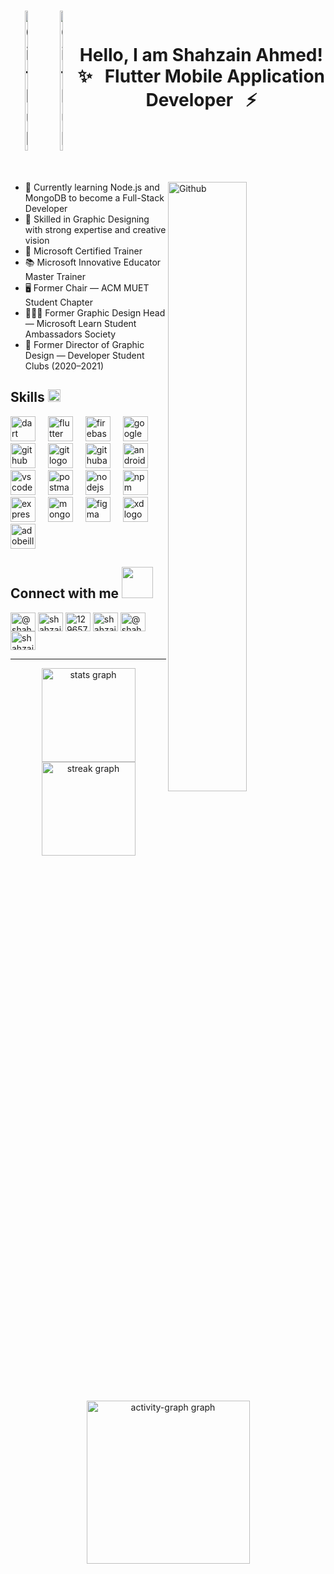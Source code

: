 <!--
<h3 align="center"><img src="https://octodex.github.com/images/daftpunktocat-thomas.gif" height="80px" width="80px"> ❤️(Data Science && Machine Learning) <img src ="https://media0.giphy.com/media/M8u539G98rIxYpHnTW/source.gif" width="20px"> <img src="https://octodex.github.com/images/daftpunktocat-guy.gif" height="80px" width="80px"></h3>
-->

<h1 align="center" style="display: flex; align-items: center; justify-content: center; text-align: center;">
  <img width="10%" align="left" alt="Github" src="https://octodex.github.com/images/daftpunktocat-thomas.gif" />
  <img width="10%" align="right" alt="Github" src="https://octodex.github.com/images/daftpunktocat-guy.gif" />
  
  Hello, I am Shahzain Ahmed!<br> 
  ✨&nbsp;&nbsp;&nbsp;Flutter Mobile Application Developer&nbsp;&nbsp;&nbsp;⚡
</h1>

<!-- <h1 align="center">Hello, I am Shahzain Ahmed! <img src="https://raw.githubusercontent.com/ABSphreak/ABSphreak/master/gifs/Hi.gif" width="30px"></h1> -->
<!-- <h3 align="center">✨ Flutter Mobile Application Developer ⚡</h3> -->

<!-- </p>
<p align="center"> 
  <img alt="Coder GIF" height="400" width="700" src="https://r7q6w9z6.rocketcdn.me/career/wp-content/uploads/2020/03/hello.gif" /> 
</p>
-->

<br> <!-- Adds a blank line before the list -->

<img width="50%" align="right" alt="Github" src="https://raw.githubusercontent.com/onimur/.github/master/.resources/git-header.svg" />

- 🌱 Currently learning Node.js and MongoDB to become a Full-Stack Developer  
- 🎨 Skilled in Graphic Designing with strong expertise and creative vision  
- 📕 Microsoft Certified Trainer  
- 📚 Microsoft Innovative Educator Master Trainer  
- 🖥️ Former Chair — ACM MUET Student Chapter  
- 👨🏻‍🎨 Former Graphic Design Head — Microsoft Learn Student Ambassadors Society  
- 🎨 Former Director of Graphic Design — Developer Student Clubs (2020–2021)  

<!--
- 📕 I am an <b> Microsoft Certified Trainer (MCT)</b>
- 📖 I am an <b> Microsoft Certified Educator (MCE)</b> 
- 📚 I am an <b> Microsoft Innovative Educator (MIE) Expert</b>
- ✨ I am an <b> Microsoft Innovative Educator (MIE) Master Trainer</b>
- 💻 I am an <b> Microsoft Office Specialist (MOS)</b>
- 🌟 I am an <b> Microsoft Technology Associate (MTA)</b>
- 🖥️ I was the<b> Chair of Association for Computing Machinery (ACM) MUET Student Chapter - MUET Jamshoro</b>
- 👨🏻‍🎨 I was the<b> Graphic Design Head at Microsoft Learn Student Ambassadors Society - MUET Jamshoro</b>
- 🎨 I was the<b> Director Graphic Design at Developer Student Clubs (2020-2021) - MUET Jamshoro</b> -->
<!--- 🥅 My Goal is to learn and explore more and more about <b> Technology</b>
- 🌱 I’m trying to improve and polish my skills on <b> Flutter Mobile App Development</b> -->

<!-- ### Professional Specialities:
- 💥 <b> Mobile Application Development: Flutter, Dart </b>
- 💥 <b> Graphic Designing: Adobe Illustrator, Adobe XD, Figma </b> -->

<h2> Skills <img src = "https://media2.giphy.com/media/QssGEmpkyEOhBCb7e1/giphy.gif?cid=ecf05e47a0n3gi1bfqntqmob8g9aid1oyj2wr3ds3mg700bl&rid=giphy.gif" width = 20px> </h2>
<!--
<p align="left"> </a> <a href="https://dart.dev" target="_blank" rel="noreferrer"> <img src="https://www.vectorlogo.zone/logos/dartlang/dartlang-icon.svg" alt="dart" width="40" height="40"/> </a> <a href="https://flutter.dev" target="_blank" rel="noreferrer"> <img src="https://www.vectorlogo.zone/logos/flutterio/flutterio-icon.svg" alt="flutter" width="40" height="40"/> </a><a href="https://www.w3.org/html/" target="_blank" rel="noreferrer"> </a>  <a href="https://firebase.google.com/" target="_blank" rel="noreferrer"> <img src="https://www.vectorlogo.zone/logos/firebase/firebase-icon.svg" alt="firebase" width="40" height="40"/> <a href="https://postman.com" target="_blank" rel="noreferrer"> <img src="https://www.vectorlogo.zone/logos/getpostman/getpostman-icon.svg" alt="postman" width="40" height="40"/> </a>  <a href="https://www.adobe.com/in/products/illustrator.html" target="_blank" rel="noreferrer"> <a href="https://www.figma.com/" target="_blank" rel="noreferrer"> <img src="https://www.vectorlogo.zone/logos/figma/figma-icon.svg" alt="figma" width="40" height="40"/> </a>  <img src="https://www.vectorlogo.zone/logos/adobe_illustrator/adobe_illustrator-icon.svg" alt="illustrator" width="40" height="40"/> </a> </p> -->
<div align="left">
  <!-- Core Flutter Stack -->
  <img src="https://skillicons.dev/icons?i=dart" height="40" alt="dart logo" />
  <img width="12" />
  <img src="https://skillicons.dev/icons?i=flutter" height="40" alt="flutter logo" />
  <img width="12" />
  <img src="https://skillicons.dev/icons?i=firebase" height="40" alt="firebase logo" />
  <img width="12" />
  <img src="https://skillicons.dev/icons?i=gcp" height="40" alt="googlecloud logo" />

  <!-- Version Control & CI/CD -->
  <img width="12" />
  <img src="https://skillicons.dev/icons?i=github" height="40" alt="github logo" />
  <img width="12" />
  <img src="https://skillicons.dev/icons?i=git" height="40" alt="git logo" />
  <img width="12" />
  <img src="https://skillicons.dev/icons?i=githubactions" height="40" alt="githubactions logo" />

  <!-- Dev Environment & Testing -->
  <img width="12" />
  <img src="https://skillicons.dev/icons?i=androidstudio" height="40" alt="androidstudio logo" />
  <img width="12" />
  <img src="https://skillicons.dev/icons?i=vscode" height="40" alt="vscode logo" />
  <img width="12" />
  <img src="https://skillicons.dev/icons?i=postman" height="40" alt="postman logo" />

  <!-- Backend Tools -->
  <img width="12" />
  <img src="https://skillicons.dev/icons?i=nodejs" height="40" alt="nodejs logo" />
  <img width="12" />
  <img src="https://skillicons.dev/icons?i=npm" height="40" alt="npm logo" />
  <img width="12" />
  <img src="https://skillicons.dev/icons?i=express" height="40" alt="express logo" />
  <img width="12" />
  <img src="https://skillicons.dev/icons?i=mongodb" height="40" alt="mongodb logo" />

  <!-- Design Tools -->
  <img width="12" />
  <img src="https://skillicons.dev/icons?i=figma" height="40" alt="figma logo" />
  <img width="12" />
  <img src="https://skillicons.dev/icons?i=xd" height="40" alt="xd logo" />
  <img width="12" />
  <img src="https://skillicons.dev/icons?i=ai" height="40" alt="adobeillustrator logo" />
</div>

<h2> Connect with me <img src='https://raw.githubusercontent.com/ShahriarShafin/ShahriarShafin/main/Assets/handshake.gif' width="50px"> </h2>

<p align="left">
<a href="https://github.com/ShahzainAhmed" target="blank"><img align="center" src="https://raw.githubusercontent.com/rahuldkjain/github-profile-readme-generator/master/src/images/icons/Social/github.svg" alt="@shahzainahmed" height="30" width="40" /></a>
<a href="https://linkedin.com/in/shahzainahmed/" target="blank"><img align="center" src="https://raw.githubusercontent.com/rahuldkjain/github-profile-readme-generator/master/src/images/icons/Social/linked-in-alt.svg" alt="shahzainahmed/" height="30" width="40" /></a>
<a href="https://stackoverflow.com/users/12965724" target="blank"><img align="center" src="https://raw.githubusercontent.com/rahuldkjain/github-profile-readme-generator/master/src/images/icons/Social/stack-overflow.svg" alt="12965724" height="30" width="40" /></a>
<a href="https://www.behance.net/shahzainahmed" target="blank"><img align="center" src="https://raw.githubusercontent.com/rahuldkjain/github-profile-readme-generator/master/src/images/icons/Social/behance.svg" alt="shahzainahmed" height="30" width="40" /></a>
<a href="https://medium.com/@shahzainahmed" target="blank"><img align="center" src="https://raw.githubusercontent.com/rahuldkjain/github-profile-readme-generator/master/src/images/icons/Social/medium.svg" alt="@shahzainahmed" height="30" width="40" /></a>
<a href="https://dev.to/shahzainahmed" target="blank"><img align="center" src="https://raw.githubusercontent.com/rahuldkjain/github-profile-readme-generator/master/src/images/icons/Social/devto.svg" alt="shahzainahmed" height="30" width="40" /></a>
</p>
<hr>

<div align="center">
  <img src="https://github-readme-stats.vercel.app/api?username=shahzainahmed&hide_title=false&hide_rank=false&show_icons=true&include_all_commits=true&count_private=true&disable_animations=false&theme=dracula&locale=en&hide_border=false&order=1" height="150" alt="stats graph"  />
  <img src="https://streak-stats.demolab.com?user=shahzainahmed&locale=en&mode=daily&theme=dracula&disable_animations=false&hide_border=false&border_radius=5&order=3" height="150" alt="streak graph"  />
  <img src="https://github-readme-activity-graph.vercel.app/graph?username=shahzainahmed&radius=10&theme=one-dark&area=true&order=5" height="261" alt="activity-graph graph"  />
</div>
<!-- https://profile-readme-generator.com/ -->
